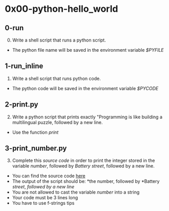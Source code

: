 # 0x00-python-hello_world

## 0-run
0. Write a shell script that runs a python script.
- The python file name will be saved in the environment variable *$PYFILE*

## 1-run_inline
1. Write a shell script that runs python code.
- The python code will be saved in the environment variable *$PYCODE*

## 2-print.py
2. Write a python script that prints exactly "Programming is like building a multilingual puzzle, followed by a new line. 
- Use the function *print*

## 3-print_number.py
3. Complete this *source code* in order to print the integer stored in the variable *number*, followed by *Battery street*, followed by a new line.

- You can find the source code [here](https://github.com/holbertonschool/0x00.py/blob/master/3-print_number.py)
- The output of the script should be:
*the number, followed by *Battery *street*,
*followed by a new line*
- You are not allowed to cast the variable *number* into a string
- Your code must be 3 lines long
- You have to use f-strings tips
